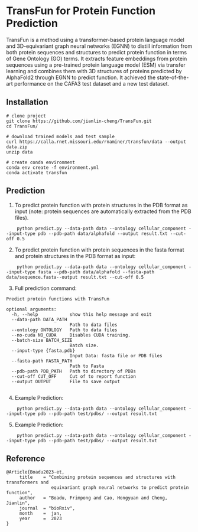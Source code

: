 # TransFun for Protein Function Prediction
TransFun is a method using a transformer-based protein language model and 3D-equivariant graph neural networks (EGNN) to distill information from both protein sequences and structures to predict protein function in terms of Gene Ontology (GO) terms. It extracts feature embeddings from protein sequences using a pre-trained protein language model (ESM) via transfer learning and combines them with 3D structures of proteins predicted by AlphaFold2 through EGNN to predict function. It achieved the state-of-the-art performance on the CAFA3 test dataset and a new test dataset.



## Installation
```
# clone project
git clone https://github.com/jianlin-cheng/TransFun.git
cd TransFun/

# download trained models and test sample
curl https://calla.rnet.missouri.edu/rnaminer/transfun/data --output data.zip
unzip data

# create conda environment
conda env create -f environment.yml
conda activate transfun
```


## Prediction
1. To predict protein function with protein structures in the PDB format as input (note: protein sequences are automatically extracted from the PDB files).
```
    python predict.py --data-path data --ontology cellular_component --input-type pdb --pdb-path data/alphafold --output result.txt --cut-off 0.5
```

2. To predict protein function with protein sequences in the fasta format and protein structures in the PDB format as input: 
```
    python predict.py --data-path data --ontology cellular_component --input-type fasta --pdb-path data/alphafold --fasta-path data/sequence.fasta--output result.txt --cut-off 0.5
```

3. Full prediction command: 
```
Predict protein functions with TransFun

optional arguments:
  -h, --help            show this help message and exit
  --data-path DATA_PATH
                        Path to data files
  --ontology ONTOLOGY   Path to data files
  --no-cuda NO_CUDA     Disables CUDA training.
  --batch-size BATCH_SIZE
                        Batch size.
  --input-type {fasta,pdb}
                        Input Data: fasta file or PDB files
  --fasta-path FASTA_PATH
                        Path to Fasta
  --pdb-path PDB_PATH   Path to directory of PDBs
  --cut-off CUT_OFF     Cut of to report function
  --output OUTPUT       File to save output
  
```

4. Example Prediction: 
```
    python predict.py --data-path data --ontology cellular_component --input-type pdb --pdb-path test/pdbs/ --output result.txt
```

5. Example Prediction: 
```
    python predict.py --data-path data --ontology cellular_component --input-type pdb --pdb-path test/pdbs/ --output result.txt
```

## Reference
```
@Article{Boadu2023-et,
     title    = "Combining protein sequences and structures with transformers and
                 equivariant graph neural networks to predict protein function",
     author   = "Boadu, Frimpong and Cao, Hongyuan and Cheng, Jianlin",
     journal  = "bioRxiv",
     month    =  jan,
     year     =  2023
}
```
